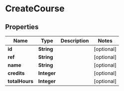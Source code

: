

# CreateCourse


## Properties

Name | Type | Description | Notes
------------ | ------------- | ------------- | -------------
**id** | **String** |  |  [optional]
**ref** | **String** |  |  [optional]
**name** | **String** |  |  [optional]
**credits** | **Integer** |  |  [optional]
**totalHours** | **Integer** |  |  [optional]




